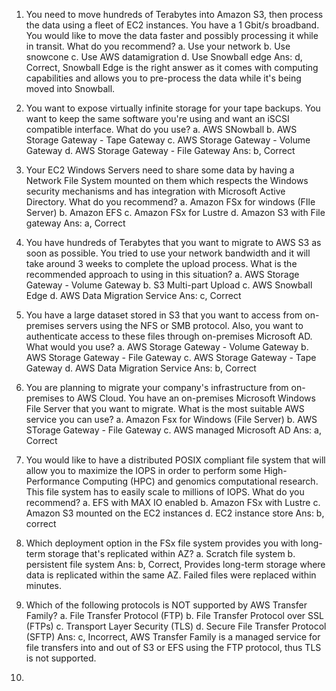 1. You need to move hundreds of Terabytes into Amazon S3, then process the data using a fleet of EC2 instances. You have a 1 Gbit/s broadband. You would like to move the data faster and possibly processing it while in transit. What do you recommend?
a. Use your network
b. Use snowcone
c. Use AWS datamigration
d. Use Snowball edge
Ans:
d, Correct, Snowball Edge is the right answer as it comes with computing capabilities and allows you to pre-process the data while it's being moved into Snowball.

2. You want to expose virtually infinite storage for your tape backups. You want to keep the same software you're using and want an iSCSI compatible interface. What do you use?
a. AWS SNowball
b. AWS Storage Gateway - Tape Gateway
c. AWS Storage Gateway - Volume Gateway
d. AWS Storage Gateway - File Gateway
Ans:
b, Correct

3. Your EC2 Windows Servers need to share some data by having a Network File System mounted on them which respects the Windows security mechanisms and has integration with Microsoft Active Directory. What do you recommend?
a. Amazon FSx for windows (FIle Server)
b. Amazon EFS
c. Amazon FSx for Lustre
d. Amazon S3 with File gateway
Ans: 
a, Correct

4. You have hundreds of Terabytes that you want to migrate to AWS S3 as soon as possible. You tried to use your network bandwidth and it will take around 3 weeks to complete the upload process. What is the recommended approach to using in this situation?
a. AWS Storage Gateway - Volume Gateway
b. S3 Multi-part Upload
c. AWS Snowball Edge
d. AWS Data Migration Service
Ans:
c, Correct

5. You have a large dataset stored in S3 that you want to access from on-premises servers using the NFS or SMB protocol. Also, you want to authenticate access to these files through on-premises Microsoft AD. What would you use?
a. AWS Storage Gateway - Volume Gateway
b. AWS Storage Gateway - File Gateway
c. AWS Storage Gateway - Tape Gateway
d. AWS Data Migration Service
Ans: 
b, Correct

6. You are planning to migrate your company's infrastructure from on-premises to AWS Cloud. You have an on-premises Microsoft Windows File Server that you want to migrate. What is the most suitable AWS service you can use?
a. Amazon Fsx for Windows (File Server)
b. AWS STorage Gateway - File Gateway
c. AWS managed Microsoft AD
Ans:
a, Correct

7. You would like to have a distributed POSIX compliant file system that will allow you to maximize the IOPS in order to perform some High-Performance Computing (HPC) and genomics computational research. This file system has to easily scale to millions of IOPS. What do you recommend?
a. EFS with MAX IO enabled
b. Amazon FSx with Lustre
c. Amazon S3 mounted on the EC2 instances
d. EC2 instance store
Ans: 
b, correct

8. Which deployment option in the FSx file system provides you with long-term storage that's replicated within AZ?
a. Scratch file system
b. persistent file system
Ans:
b, Correct, Provides long-term storage where data is replicated within the same AZ. Failed files were replaced within minutes.

9. Which of the following protocols is NOT supported by AWS Transfer Family?
a. File Transfer Protocol (FTP)
b. File Transfer Protocol over SSL (FTPs)
c. Transport Layer Security (TLS)
d. Secure File Transfer Protocol (SFTP)
Ans:
c, Incorrect, AWS Transfer Family is a managed service for file transfers into and out of S3 or EFS using the FTP protocol, thus TLS is not supported.

10. 

